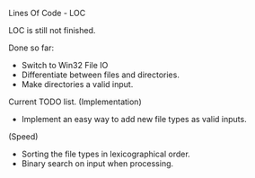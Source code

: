 Lines Of Code - LOC

LOC is still not finished.


Done so far:
- Switch to Win32 File IO
- Differentiate between files and directories.
- Make directories a valid input.



Current TODO list.
(Implementation)
- Implement an easy way to add new file types as valid inputs.	

(Speed)
- Sorting the file types in lexicographical order.
- Binary search on input when processing.
